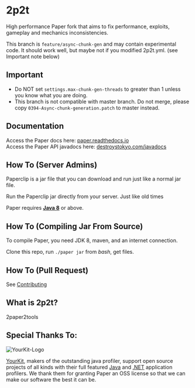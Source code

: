 2p2t
===========

High performance Paper fork that aims to fix performance, exploits, gameplay and mechanics inconsistencies.

This branch is `feature/async-chunk-gen` and may contain experimental code.
It should work well, but maybe not if you modified 2p2t.yml. (see Important note below)

Important
------
- Do NOT set `settings.max-chunk-gen-threads` to greater than 1 unless you know what you are doing.
- This branch is not compatible with master branch. Do not merge, please copy `0394-Async-chunk-generation.patch` to master instead.

Documentation
------
Access the Paper docs here: [paper.readthedocs.io](https://paper.readthedocs.io/)  
Access the Paper API javadocs here: [destroystokyo.com/javadocs](https://destroystokyo.com/javadocs/)

How To (Server Admins)
------
Paperclip is a jar file that you can download and run just like a normal jar file.

Run the Paperclip jar directly from your server. Just like old times

Paper requires [**Java 8**](http://www.oracle.com/technetwork/java/javase/downloads/jdk8-downloads-2133151.html) or above.

How To (Compiling Jar From Source)
------
To compile Paper, you need JDK 8, maven, and an internet connection.

Clone this repo, run `./paper jar` from *bash*, get files.

How To (Pull Request)
------
See [Contributing](CONTRIBUTING.md)

What is 2p2t?
-------------
2paper2tools

Special Thanks To:
-------------

![YourKit-Logo](https://www.yourkit.com/images/yklogo.png)

[YourKit](http://www.yourkit.com/), makers of the outstanding java profiler, support open source projects of all kinds with their full featured [Java](https://www.yourkit.com/java/profiler/index.jsp) and [.NET](https://www.yourkit.com/.net/profiler/index.jsp) application profilers. We thank them for granting Paper an OSS license so that we can make our software the best it can be.
